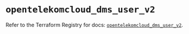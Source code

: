 # `opentelekomcloud_dms_user_v2`

Refer to the Terraform Registry for docs: [`opentelekomcloud_dms_user_v2`](https://registry.terraform.io/providers/opentelekomcloud/opentelekomcloud/1.36.26/docs/resources/dms_user_v2).
